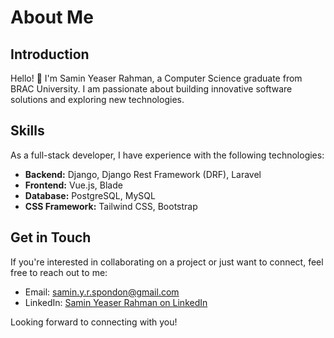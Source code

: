 # About Me

## Introduction

Hello! 👋 I'm Samin Yeaser Rahman, a Computer Science graduate from BRAC University. I am passionate about building innovative software solutions and exploring new technologies.

## Skills

As a full-stack developer, I have experience with the following technologies:

- **Backend:** Django, Django Rest Framework (DRF), Laravel
- **Frontend:** Vue.js, Blade
- **Database:** PostgreSQL, MySQL
- **CSS Framework:** Tailwind CSS, Bootstrap

## Get in Touch

If you're interested in collaborating on a project or just want to connect, feel free to reach out to me:

- Email: samin.y.r.spondon@gmail.com
- LinkedIn: [Samin Yeaser Rahman on LinkedIn](https://www.linkedin.com/in/syrspondon/)

Looking forward to connecting with you!

